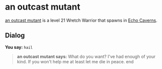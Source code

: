 # an outcast mutant



[an outcast mutant](/npc/153032) is a level 21 Wretch Warrior that spawns in [Echo Caverns](/zone/153).



## Dialog

**You say:** `hail`



>**an outcast mutant says:** What do you want?  I've had enough of your kind.  If you won't help me at least let me die in peace.
end
